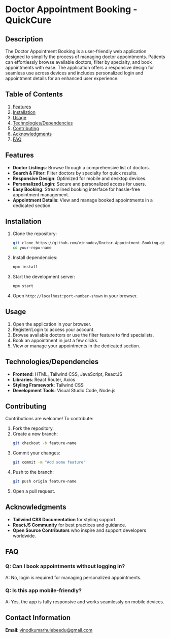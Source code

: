 # Doctor Appointment Booking - QuickCure
## Description
The Doctor Appointment Booking  is a user-friendly web application designed to simplify the process of managing doctor appointments. Patients can effortlessly browse available doctors, filter by specialty, and book appointments with ease. The application offers a responsive design for seamless use across devices and includes personalized login and appointment details for an enhanced user experience.

## Table of Contents
1. [Features](#features)
2. [Installation](#installation)  
3. [Usage](#usage)  
4. [Technologies/Dependencies](#technologiesdependencies)  
5. [Contributing](#contributing)  
6. [Acknowledgments](#acknowledgments)  
7. [FAQ](#faq)  


## Features

- **Doctor Listings**: Browse through a comprehensive list of doctors.  
- **Search & Filter**: Filter doctors by specialty for quick results.  
- **Responsive Design**: Optimized for mobile and desktop devices.  
- **Personalized Login**: Secure and personalized access for users.  
- **Easy Booking**: Streamlined booking interface for hassle-free appointment management.  
- **Appointment Details**: View and manage booked appointments in a dedicated section.




## Installation

1. Clone the repository:  
   ```bash
   git clone https://github.com/vinnudev/Doctor-Appointment-Booking.git
   cd your-repo-name
   ```
2. Install dependencies:  
   ```bash
   npm install
   ```
3. Start the development server:  
   ```bash
   npm start
   ```
4. Open `http://localhost:port-number-shown` in your browser.


## Usage

1. Open the application in your browser.  
2. Register/Login to access your account.  
3. Browse available doctors or use the filter feature to find specialists.  
4. Book an appointment in just a few clicks.  
5. View or manage your appointments in the dedicated section.



## Technologies/Dependencies

- **Frontend**: HTML, Tailwind CSS, JavaScript, ReactJS  
- **Libraries**: React Router, Axios
- **Styling Framework**: Tailwind CSS  
- **Development Tools**: Visual Studio Code, Node.js  

## Contributing

Contributions are welcome! To contribute:  

1. Fork the repository.  
2. Create a new branch:  
   ```bash
   git checkout -b feature-name
   ```
3. Commit your changes:  
   ```bash
   git commit -m "Add some feature"
   ```
4. Push to the branch:  
   ```bash
   git push origin feature-name
   ```
5. Open a pull request.

## Acknowledgments

- **Tailwind CSS Documentation** for styling support.  
- **ReactJS Community** for best practices and guidance.  
- **Open Source Contributors** who inspire and support developers worldwide.  

## FAQ

### Q: Can I book appointments without logging in?  
A: No, login is required for managing personalized appointments.  

### Q: Is this app mobile-friendly?  
A: Yes, the app is fully responsive and works seamlessly on mobile devices.  

## Contact Information 
**Email**: [vinodkumarhulebeedu@gmail.com](mailto:vinodkumarhulebeedu@gmail.com)  


























